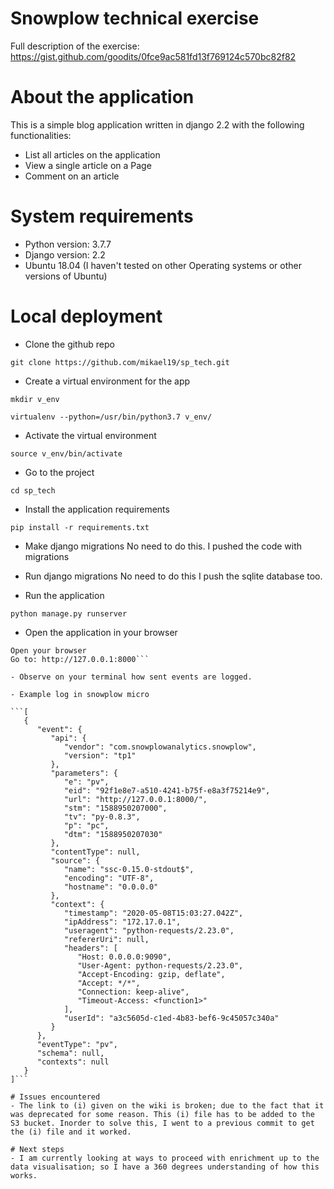 
# Snowplow technical exercise
Full description of the exercise:
https://gist.github.com/goodits/0fce9ac581fd13f769124c570bc82f82

# About the application
This is a simple blog application written in django 2.2 with the following functionalities:
- List all articles on the application
- View a single article on a Page
- Comment on an article

# System requirements
- Python version: 3.7.7
- Django version: 2.2
- Ubuntu 18.04 (I haven't tested on other Operating systems or other versions of Ubuntu)

# Local deployment
- Clone the github repo

`git clone https://github.com/mikael19/sp_tech.git`

- Create a virtual environment for the app

`mkdir v_env`

`virtualenv --python=/usr/bin/python3.7 v_env/`

- Activate the virtual environment

`source v_env/bin/activate`

- Go to the project

`cd sp_tech`

- Install the application requirements

`pip install -r requirements.txt `

- Make django migrations
No need to do this. I pushed the code with migrations
- Run django migrations
No need to do this I push the sqlite database too.

- Run the application

`python manage.py runserver`

- Open the application in your browser
```
Open your browser
Go to: http://127.0.0.1:8000```

- Observe on your terminal how sent events are logged.

- Example log in snowplow micro

```[
   {
      "event": {
         "api": {
            "vendor": "com.snowplowanalytics.snowplow",
            "version": "tp1"
         },
         "parameters": {
            "e": "pv",
            "eid": "92f1e8e7-a510-4241-b75f-e8a3f75214e9",
            "url": "http://127.0.0.1:8000/",
            "stm": "1588950207000",
            "tv": "py-0.8.3",
            "p": "pc",
            "dtm": "1588950207030"
         },
         "contentType": null,
         "source": {
            "name": "ssc-0.15.0-stdout$",
            "encoding": "UTF-8",
            "hostname": "0.0.0.0"
         },
         "context": {
            "timestamp": "2020-05-08T15:03:27.042Z",
            "ipAddress": "172.17.0.1",
            "useragent": "python-requests/2.23.0",
            "refererUri": null,
            "headers": [
               "Host: 0.0.0.0:9090",
               "User-Agent: python-requests/2.23.0",
               "Accept-Encoding: gzip, deflate",
               "Accept: */*",
               "Connection: keep-alive",
               "Timeout-Access: <function1>"
            ],
            "userId": "a3c5605d-c1ed-4b83-bef6-9c45057c340a"
         }
      },
      "eventType": "pv",
      "schema": null,
      "contexts": null
   }
]```

# Issues encountered
- The link to (i) given on the wiki is broken; due to the fact that it was deprecated for some reason. This (i) file has to be added to the S3 bucket. Inorder to solve this, I went to a previous commit to get the (i) file and it worked.

# Next steps
- I am currently looking at ways to proceed with enrichment up to the data visualisation; so I have a 360 degrees understanding of how this works.